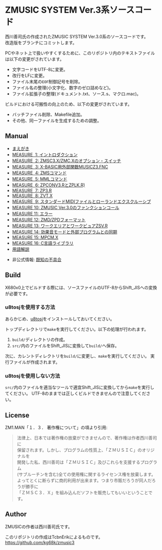 # ZMUSIC SYSTEM Ver.3系ソースコード

西川善司氏の作成されたZMUSIC SYSTEM Ver.3.0系のソースコードです。  
改造版をブランチにコミットします。

PCやネット上で扱いやすくするために、このリポジトリ内のテキストファイルは以下の変更がされています。
* 文字コードをUTF-8に変更。
* 改行をLFに変更。
* ファイル末尾の`EOF`制御記号を削除。
* ファイル名の整理(小文字化、数字のゼロ詰めなど)。
* ファイル拡張子の整理(ドキュメント.txt、ソース.s、マクロ.mac)。

ビルドにおける可搬性の向上のため、以下の変更がされています。
* バッチファイル削除、Makefile追加。
* その他、同一ファイルを生成するための調整。


## Manual

* [まえがき](manual/zm00.txt)
* [MEASURE &nbsp;1: イントロダクション](manual/zm01.txt)
* [MEASURE &nbsp;2: ZMSC3.X/ZMC.Xのオプション・スイッチ](manual/zm02.txt)
* [MEASURE &nbsp;3: X-BASIC用外部関数MUSICZ3.FNC](manual/zm03.txt)
* [MEASURE &nbsp;4: ZMSコマンド](manual/zm04.txt)
* [MEASURE &nbsp;5: MMLコマンド](manual/zm05.txt)
* [MEASURE &nbsp;6: ZPCONV3.RとZPLK.R)](manual/zm06.txt)
* [MEASURE &nbsp;7: ZP3.R](manual/zm07.txt)
* [MEASURE &nbsp;8: ZVT.X](manual/zm08.txt)
* [MEASURE &nbsp;9: スタンダードMIDIファイルとローランドエクスクルーシブ](manual/zm09.txt)
* [MEASURE 10: ZMUSIC Ver.3.0のファンクションコール](manual/zm10.txt)
* [MEASURE 11: エラー](manual/zm11.txt)
* [MEASURE 12: ZMD/ZPDフォーマット](manual/zm12.txt)
* [MEASURE 13: ワークエリアとワークビュアZSV.R](manual/zm13.txt)
* [MEASURE 14: 効果音モードと外部プログラムとの同期](manual/zm14.txt)
* [MEASURE 15: MPCM.X](manual/zm15.txt)
* [MEASURE 16: C言語ライブラリ](manual/zm16.txt)
* [用語解説](manual/glossary.txt)

<!-- -->
* 非公式情報: [既知の不具合](https://github.com/kg68k/x68.memo/blob/main/tool/bugs.md#z-music-ver302c)


## Build

X680x0上でビルドする際には、ソースファイルのUTF-8からShift_JISへの変換が必要です。

### u8tosjを使用する方法

あらかじめ、[u8tosj](https://github.com/kg68k/u8tosj)をインストールしておいてください。

トップディレクトリで`make`を実行してください。以下の処理が行われます。
1. `build/`ディレクトリの作成。
3. `src/`内のファイルをShift_JISに変換して`build/`へ保存。

次に、カレントディレクトリを`build/`に変更し、`make`を実行してください。
実行ファイルが作成されます。

### u8tosjを使用しない方法

`src/`内のファイルを適当なツールで適宜Shift_JISに変換してから`make`を実行してください。
UTF-8のままでは正しくビルドできませんので注意してください。


## License
ZM1.MAN「１．３．  著作権について」の項より引用:

>   法律上、日本では著作権の放棄ができませんので、著作権は作者西川善司に  
> 保留されます。しかし、プログラムの性質上、「ＺＭＵＳＩＣ」のオリジナルを  
> 開発した私、西川善司は「ＺＭＵＳＩＣ」及びこれらを支援するプログラム  
> (サブルーチンを含む)全ての使用権に関するライセンス権を放棄します。  
> よってとくに断らずに商的利用が出来ます。つまり市販だろうが同人だろうが勝手に  
> 「ＺＭＳＣ３．Ｘ」を組み込んだソフトを販売してもいいということです。  


## Author
ZMUSICの作者は西川善司氏です。  

このリポジトリの作成はTcbnErikによるものです。  
https://github.com/kg68k/zmusic3
